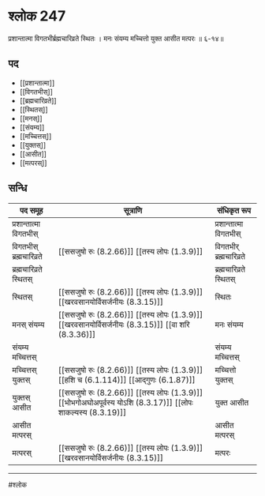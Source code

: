 # श्लोक 247

प्रशान्तात्मा विगतभीर्ब्रह्मचारिव्रते स्थितः ।
मनः संयम्य मच्चित्तो युक्त आसीत मत्परः ॥ ६-१४॥


## पद 

- [[प्रशान्तात्मा]]
- [[विगतभीस्]]
- [[ब्रह्मचारिव्रते]]
- [[स्थितस्]]
- [[मनस्]]
- [[संयम्य]]
- [[मच्चित्तस्]]
- [[युक्तस्]]
- [[आसीत]]
- [[मत्परस्]]

## सन्धि

| पद समूह | सूत्राणि | संधिकृत रूप |
| ----- | ----- | ----- |
| प्रशान्तात्मा विगतभीस् |  | प्रशान्तात्मा विगतभीस् |
| विगतभीस् ब्रह्मचारिव्रते |  [[ससजुषो रुः (8.2.66)]] [[तस्य लोपः (1.3.9)]] | विगतभीर् ब्रह्मचारिव्रते |
| ब्रह्मचारिव्रते स्थितस् |  | ब्रह्मचारिव्रते स्थितस् |
| स्थितस् |  [[ससजुषो रुः (8.2.66)]] [[तस्य लोपः (1.3.9)]] [[खरवसानयोर्विसर्जनीयः (8.3.15)]] | स्थितः |
| मनस् संयम्य |  [[ससजुषो रुः (8.2.66)]] [[तस्य लोपः (1.3.9)]] [[खरवसानयोर्विसर्जनीयः (8.3.15)]] [[वा शरि (8.3.36)]] | मनः संयम्य |
| संयम्य मच्चित्तस् |  | संयम्य मच्चित्तस् |
| मच्चित्तस् युक्तस् |  [[ससजुषो रुः (8.2.66)]] [[तस्य लोपः (1.3.9)]] [[हशि च (6.1.114)]] [[आद्गुणः (6.1.87)]] | मच्चित्तो युक्तस् |
| युक्तस् आसीत |  [[ससजुषो रुः (8.2.66)]] [[तस्य लोपः (1.3.9)]] [[भोभगोअघोअपूर्वस्य योऽशि (8.3.17)]] [[लोपः शाकल्यस्य (8.3.19)]] | युक्त आसीत |
| आसीत मत्परस् |  | आसीत मत्परस् |
| मत्परस् |  [[ससजुषो रुः (8.2.66)]] [[तस्य लोपः (1.3.9)]] [[खरवसानयोर्विसर्जनीयः (8.3.15)]] | मत्परः |


---

#श्लोक